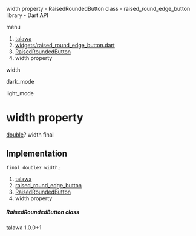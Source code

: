 




width property - RaisedRoundedButton class - raised\_round\_edge\_button library - Dart API







menu

1. [talawa](../../index.html)
2. [widgets/raised\_round\_edge\_button.dart](../../file-___home_harshil_Desktop_open-source_palisadoes_talawa_lib_widgets_raised_round_edge_button/)
3. [RaisedRoundedButton](../../file-___home_harshil_Desktop_open-source_palisadoes_talawa_lib_widgets_raised_round_edge_button/RaisedRoundedButton-class.html)
4. width property

width


dark\_mode

light\_mode




# width property


[double](https://api.flutter.dev/flutter/dart-core/double-class.html)?
width
final

## Implementation

```
final double? width;
```

 


1. [talawa](../../index.html)
2. [raised\_round\_edge\_button](../../file-___home_harshil_Desktop_open-source_palisadoes_talawa_lib_widgets_raised_round_edge_button/)
3. [RaisedRoundedButton](../../file-___home_harshil_Desktop_open-source_palisadoes_talawa_lib_widgets_raised_round_edge_button/RaisedRoundedButton-class.html)
4. width property

##### RaisedRoundedButton class





talawa
1.0.0+1






